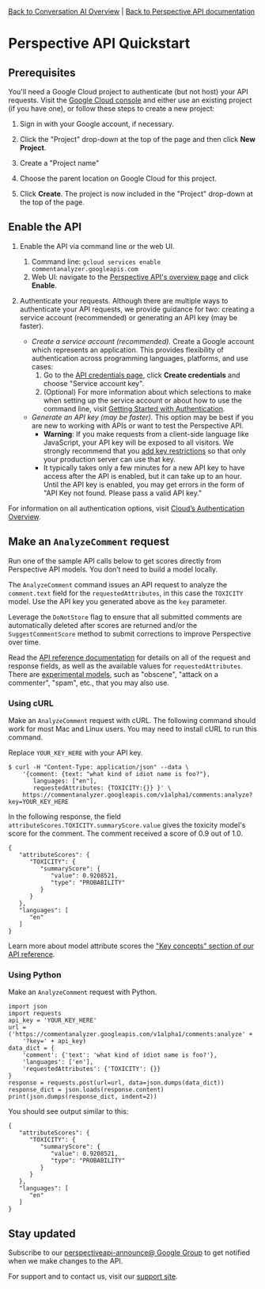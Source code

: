 [Back to Conversation AI Overview](https://conversationai.github.io/) | [Back to Perspective API documentation](https://github.com/conversationai/perspectiveapi/blob/master/README.md)

# Perspective API Quickstart

## Prerequisites

You'll need a Google Cloud project to authenticate (but not host) your API requests. Visit the [Google Cloud console](https://console.developers.google.com/) and either use an existing project (if you have one), or follow these steps to create a new project:

1. Sign in with your Google account, if necessary.

1. Click the "Project" drop-down at the top of the page and then click **New Project**.

1. Create a "Project name"

1. Choose the parent location on Google Cloud for this project.

1. Click **Create**. The project is now included in the "Project" drop-down at the top of the page.

## Enable the API

1. Enable the API via command line or the web UI.
    1. Command line:
       `gcloud services enable commentanalyzer.googleapis.com`
    1. Web UI: navigate to the [Perspective API's overview page](https://console.developers.google.com/apis/api/commentanalyzer.googleapis.com/overview) and click **Enable**.

1. Authenticate your requests. Although there are multiple ways to authenticate your API requests, we provide guidance for two: creating a service account (recommended) or generating an API key (may be faster).
   + _Create a service account (recommended)._ Create a Google account which represents an application. This provides flexibility of authentication across programming languages, platforms, and use cases:
      1. Go to the [API credentials page](https://console.developers.google.com/apis/credentials), click **Create credentials** and choose "Service account key".
	  1. (Optional) For more information about which selections to make when setting up the service account or about how to use the command line, visit [Getting Started with Authentication](//cloud.google.com/docs/authentication/getting-started).
   + _Generate an API key (may be faster)._ This option may be best if you are new to working with APIs or want to test the Perspective API.
      + **Warning**: If you make requests from a client-side language like JavaScript, your API key will be exposed to all visitors. We strongly recommend that you [add key restrictions](https://cloud.google.com/docs/authentication/api-keys#api_key_restrictions) so that only your production server can use that key.
      + It typically takes only a few minutes for a new API key to have access after the API is enabled, but it can take up to an hour. Until the API key is enabled, you may get errors in the form of "API Key not found. Please pass a valid API key."

For information on all authentication options, visit [Cloud’s Authentication Overview](//cloud.google.com/docs/authentication/).

## Make an `AnalyzeComment` request
   
Run one of the sample API calls below to get scores directly from Perspective API models. You don’t need to build a model locally. 
   
The `AnalyzeComment` command issues an API request to analyze the `comment.text` field for the `requestedAttributes`, in this case the `TOXICITY` model. Use the API key you generated above as the `key` parameter.

Leverage the `DoNotStore` flag to ensure that all submitted comments are automatically deleted after scores are returned and/or the `SuggestCommentScore` method to submit corrections to improve Perspective over time.

Read the [API reference documentation](api_reference.md) for details on all of the request and response fields, as well as the available values for `requestedAttributes`. There are [experimental models](https://github.com/conversationai/perspectiveapi/blob/master/api_reference.md#models), such as "obscene", "attack on a commenter", "spam", etc., that you may also use.

### Using cURL

Make an `AnalyzeComment` request with cURL. The following command should work for most Mac and Linux users. You may need to install cURL to run this command.

Replace `YOUR_KEY_HERE` with your API key.
   
   ```shell
   $ curl -H "Content-Type: application/json" --data \
       '{comment: {text: "what kind of idiot name is foo?"},
          languages: ["en"],
          requestedAttributes: {TOXICITY:{}} }' \
       https://commentanalyzer.googleapis.com/v1alpha1/comments:analyze?key=YOUR_KEY_HERE
   ```

In the following response, the field `attributeScores.TOXICITY.summaryScore.value` gives the toxicity model's score for the comment. The comment received a score of 0.9 out of 1.0.

   ```shell
   {
      "attributeScores": {
         "TOXICITY": {
            "summaryScore": {
               "value": 0.9208521,
               "type": "PROBABILITY"
            }
         }
      },
      "languages": [
         "en"
      ]
   }
   ```

Learn more about model attribute scores the ["Key concepts" section of our API reference](api_reference.md#key-concepts).

### Using Python

Make an `AnalyzeComment` request with Python.

   ```shell
   import json 
   import requests 
   api_key = 'YOUR_KEY_HERE'
   url = ('https://commentanalyzer.googleapis.com/v1alpha1/comments:analyze' +    
       '?key=' + api_key)
   data_dict = {
       'comment': {'text': 'what kind of idiot name is foo?'},
       'languages': ['en'],
       'requestedAttributes': {'TOXICITY': {}}
   }
   response = requests.post(url=url, data=json.dumps(data_dict)) 
   response_dict = json.loads(response.content) 
   print(json.dumps(response_dict, indent=2))
   ```

You should see output similar to this:

   ```shell
   {
      "attributeScores": {
         "TOXICITY": {
            "summaryScore": {
               "value": 0.9208521,
               "type": "PROBABILITY"
            }
         }
      },
      "languages": [
         "en"
      ]
   }
   ```

## Stay updated

Subscribe to our [perspectiveapi-announce@ Google Group](https://groups.google.com/forum/#!forum/perspective-announce/join) to get notified when we make changes to the API.

For support and to contact us, visit our [support site](https://support.perspectiveapi.com). 
